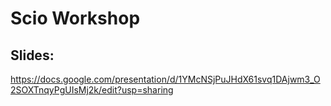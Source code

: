 # Scio Workshop

## Slides:

https://docs.google.com/presentation/d/1YMcNSjPuJHdX61svq1DAjwm3_O2SOXTnqyPgUIsMj2k/edit?usp=sharing
